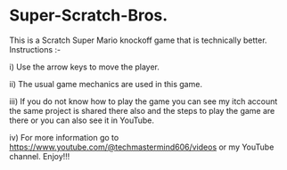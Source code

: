 # Super-Scratch-Bros.
This is a Scratch Super Mario knockoff game that is technically better. 
Instructions :- 

i) Use the arrow keys to move the player.

ii) The usual game mechanics are used in this game.

iii) If you do not know how to play the game you can see my itch account the same project is shared there also and the steps to play the game are there or you can also see it in YouTube.

iv) For more information go to https://www.youtube.com/@techmastermind606/videos or my YouTube channel.
Enjoy!!!
